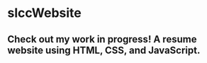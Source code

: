 # slccWebsite
<h2>Check out my work in progress! A resume website using HTML, CSS, and JavaScript.</h2>
